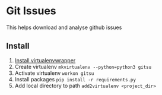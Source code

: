 # Git Issues

This helps download and analyse github issues

## Install 

1. [Install virtualenvwrapper ](https://virtualenvwrapper.readthedocs.io/en/latest/install.html#basic-installation)
1. Create virtualenv `mkvirtualenv --python=python3 gitsu`
1. Activate virtualenv `workon gitsu`
1. Install packages `pip install -r requirements.py`
1. Add local directory to path `add2virtualenv <project_dir>`
